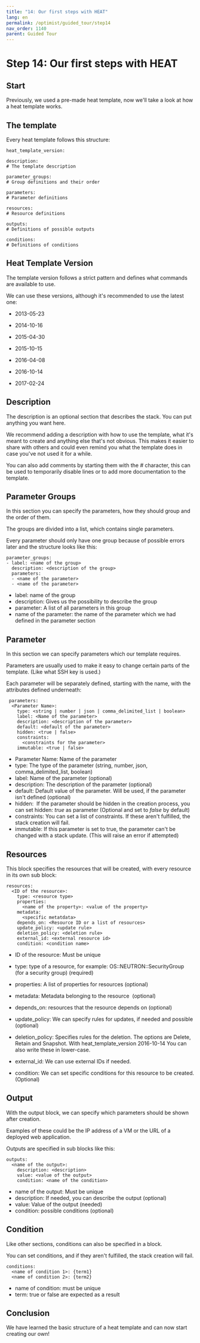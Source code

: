 ```yaml
---
title: "14: Our first steps with HEAT"
lang: en
permalink: /optimist/guided_tour/step14
nav_order: 1140
parent: Guided Tour
---
```


Step 14: Our first steps with HEAT
==================================


Start
-----

Previously, we used a pre-made heat template, now we'll take a look at how a
heat template works.

The template
------------

Every heat template follows this structure:

```
heat_template_version: 
 
description: 
# The template description
 
parameter_groups: 
# Group definitions and their order
 
parameters: 
# Parameter definitions
 
resources: 
# Resource definitions  
 
outputs: 
# Definitions of possible outputs
 
conditions: 
# Definitions of conditions
```

Heat Template Version
---------------------

The template version follows a strict pattern and defines what commands
are available to use.

We can use these versions, although it's recommended to use the latest
one:

-   2013-05-23

-   2014-10-16

-   2015-04-30

-   2015-10-15

-   2016-04-08

-   2016-10-14

-   2017-02-24

Description
-----------

The description is an optional section that describes the stack. You can
put anything you want here.

We recommend adding a description with how to use the template, what
it's meant to create and anything else that's not obvious. This makes
it easier to share with others and could even remind you what the
template does in case you've not used it for a while.

You can also add comments by starting them with the *\#* character, this
can be used to temporarily disable lines or to add more documentation to
the template.

Parameter Groups
----------------

In this section you can specify the parameters, how they should group
and the order of them.

The groups are divided into a list, which contains single parameters.

Every parameter should only have one group because of possible errors
later and the structure looks like this:

```
parameter_groups: 
- label: <name of the group> 
  description: <description of the group> 
  parameters: 
  - <name of the parameter> 
  - <name of the parameter>
```

-   label: name of the group
-   description: Gives us the possibility to describe the group
-   parameter: A list of all parameters in this group
-   name of the parameter: the name of the parameter which we had
    defined in the parameter section

Parameter
---------

In this section we can specify parameters which our template requires.

Parameters are usually used to make it easy to change certain parts of
the template. (Like what SSH key is used.)

Each parameter will be separately defined, starting with the name, with
the attributes defined underneath:

```
 parameters:
  <Parameter Name>:
    type: <string | number | json | comma_delimited_list | boolean>
    label: <Name of the parameter>
    description: <description of the parameter>
    default: <default of the parameter>
    hidden: <true | false>
    constraints:
      <constraints for the parameter>
    immutable: <true | false>
```

-   Parameter Name: Name of the parameter
-   type: The type of the parameter (string, number, json,
    comma\_delimited\_list, boolean)
-   label: Name of the parameter (optional)
-   description: The description of the parameter (optional)
-   default: Default value of the parameter. Will be used, if the
    parameter isn't defined (optional)
-   hidden:  If the parameter should be hidden in the creation process,
    you can set hidden: *true* as parameter (Optional and set to *false*
    by default)
-   constraints: You can set a list of constraints. If these aren't
    fulfilled, the stack creation will fail. 
-   immutable: If this parameter is set to true, the parameter can't be
    changed with a stack update. (This will raise an error if attempted)

Resources
---------

This block specifies the resources that will be created, with every resource in
its own sub block:

```
resources:
  <ID of the resource>:
    type: <resource type>
    properties:
      <name of the property>: <value of the property>
    metadata:
      <specific metatdata>
    depends_on: <Resource ID or a list of resources>
    update_policy: <update rule>
    deletion_policy: <deletion rule>
    external_id: <external resource id>
    condition: <condition name>
```

-   ID of the resource: Must be unique
-   type: type of a resource, for example: OS::NEUTRON::SecurityGroup
    (for a security group) (required)
-   properties: A list of properties for resources (optional) 
-   metadata: Metadata belonging to the resource  (optional)
-   depends\_on: resources that the resource depends on (optional)
-   update\_policy: We can specify rules for updates, if needed and
    possible (optional)
-   deletion\_policy: Specifies rules for the deletion. The options are
    Delete, Retain and Snapshot. With heat\_template\_version 2016-10-14
    You can also write these in lower-case.

-   external\_id: We can use external IDs if needed.
-   condition: We can set specific conditions for this resource to be
    created. (Optional)

Output
------

With the output block, we can specify which parameters should be shown after
creation.

Examples of these could be the IP address of a VM or the URL of a deployed web
application.

Outputs are specified in sub blocks like this:

``` 
outputs:
  <name of the output>:
    description: <description>
    value: <value of the output>
    condition: <name of the condition>
```

-   name of the output: Must be unique
-   description: If needed, you can describe the output (optional)
-   value: Value of the output (needed)
-   condition: possible conditions (optional)

Condition
---------

Like other sections, conditions can also be specified in a block.

You can set conditions, and if they aren't fulfilled, the stack creation will
fail.

```
conditions:
  <name of condition 1>: {term1}
  <name of condition 2>: {term2}
```

-   name of condition: must be unique
-   term: true or false are expected as a result

Conclusion
----------

We have learned the basic structure of a heat template and can now start
creating our own!
